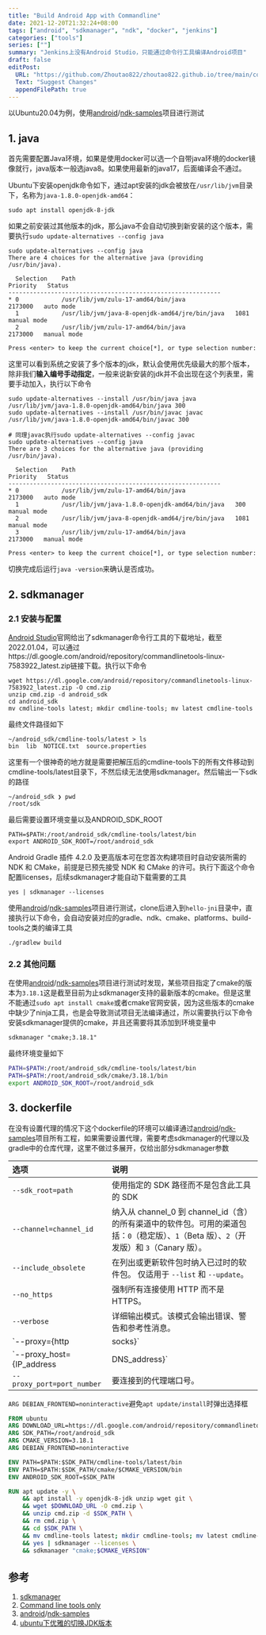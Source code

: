 ```yaml
---
title: "Build Android App with Commandline"
date: 2021-12-20T21:32:24+08:00
tags: ["android", "sdkmanager", "ndk", "docker", "jenkins"]
categories: ["tools"]
series: [""]
summary: "Jenkins上没有Android Studio，只能通过命令行工具编译Android项目"
draft: false
editPost:
  URL: "https://github.com/Zhoutao822/zhoutao822.github.io/tree/main/content/"
  Text: "Suggest Changes"
  appendFilePath: true 
---
```


以Ubuntu20.04为例，使用[android](https://github.com/android)/[ndk-samples](https://github.com/android/ndk-samples)项目进行测试

## 1. java

首先需要配置Java环境，如果是使用docker可以选一个自带java环境的docker镜像就行，java版本一般选java8。如果使用最新的java17，后面编译会不通过。

Ubuntu下安装openjdk命令如下，通过apt安装的jdk会被放在`/usr/lib/jvm`目录下，名称为`java-1.8.0-openjdk-amd64`：

```shell
sudo apt install openjdk-8-jdk    
```

如果之前安装过其他版本的jdk，那么java不会自动切换到新安装的这个版本，需要执行`sudo update-alternatives --config java`

```
sudo update-alternatives --config java                                                                             
There are 4 choices for the alternative java (providing /usr/bin/java).

  Selection    Path                                             Priority   Status
------------------------------------------------------------
* 0            /usr/lib/jvm/zulu-17-amd64/bin/java              2173000   auto mode
  1            /usr/lib/jvm/java-8-openjdk-amd64/jre/bin/java   1081      manual mode
  2            /usr/lib/jvm/zulu-17-amd64/bin/java              2173000   manual mode

Press <enter> to keep the current choice[*], or type selection number: 
```

这里可以看到系统之安装了多个版本的jdk，默认会使用优先级最大的那个版本，除非我们**输入编号手动指定**，一般来说新安装的jdk并不会出现在这个列表里，需要手动加入，执行以下命令

```shell
sudo update-alternatives --install /usr/bin/java java /usr/lib/jvm/java-1.8.0-openjdk-amd64/bin/java 300
sudo update-alternatives --install /usr/bin/javac javac /usr/lib/jvm/java-1.8.0-openjdk-amd64/bin/javac 300
```

```shell
# 同理javac执行sudo update-alternatives --config javac 
sudo update-alternatives --config java               
There are 3 choices for the alternative java (providing /usr/bin/java).

  Selection    Path                                            Priority   Status
------------------------------------------------------------
* 0            /usr/lib/jvm/zulu-17-amd64/bin/java              2173000   auto mode
  1            /usr/lib/jvm/java-1.8.0-openjdk-amd64/bin/java   300       manual mode
  2            /usr/lib/jvm/java-8-openjdk-amd64/jre/bin/java   1081      manual mode
  3            /usr/lib/jvm/zulu-17-amd64/bin/java              2173000   manual mode

Press <enter> to keep the current choice[*], or type selection number: 
```

切换完成后运行`java -version`来确认是否成功。

## 2. sdkmanager 

### 2.1 安装与配置

[Android Studio](https://developer.android.com/studio)官网给出了sdkmanager命令行工具的下载地址，截至2022.01.04，可以通过https://dl.google.com/android/repository/commandlinetools-linux-7583922_latest.zip链接下载。执行以下命令

```shell
wget https://dl.google.com/android/repository/commandlinetools-linux-7583922_latest.zip -O cmd.zip
unzip cmd.zip -d android_sdk
cd android_sdk
mv cmdline-tools latest; mkdir cmdline-tools; mv latest cmdline-tools
```

最终文件路径如下

```shell
~/android_sdk/cmdline-tools/latest > ls
bin  lib  NOTICE.txt  source.properties
```

这里有一个很神奇的地方就是需要把解压后的cmdline-tools下的所有文件移动到cmdline-tools/latest目录下，不然后续无法使用sdkmanager。然后输出一下sdk的路径

```shell
~/android_sdk ❯ pwd
/root/sdk
```

最后需要设置环境变量以及ANDROID_SDK_ROOT

```shell
PATH=$PATH:/root/android_sdk/cmdline-tools/latest/bin
export ANDROID_SDK_ROOT=/root/android_sdk
```

Android Gradle 插件 4.2.0 及更高版本可在您首次构建项目时自动安装所需的 NDK 和 CMake，前提是已预先接受 NDK 和 CMake 的许可。执行下面这个命令配置licenses，后续sdkmanager才能自动下载需要的工具

```shell
yes | sdkmanager --licenses
```

使用[android](https://github.com/android)/[ndk-samples](https://github.com/android/ndk-samples)项目进行测试，clone后进入到`hello-jni`目录中，直接执行以下命令，会自动安装对应的gradle、ndk、cmake、platforms、build-tools之类的编译工具

```shell
./gradlew build
```

### 2.2 其他问题

在使用[android](https://github.com/android)/[ndk-samples](https://github.com/android/ndk-samples)项目进行测试时发现，某些项目指定了cmake的版本为`3.18.1`这是截至目前为止sdkmanager支持的最新版本的cmake。但是这里不能通过`sudo apt install cmake`或者cmake官网安装，因为这些版本的cmake中缺少了ninja工具，也是会导致测试项目无法编译通过，所以需要执行以下命令安装sdkmanager提供的cmake，并且还需要将其添加到环境变量中

```shell
sdkmanager "cmake;3.18.1"
```

最终环境变量如下

```bash
PATH=$PATH:/root/android_sdk/cmdline-tools/latest/bin
PATH=$PATH:/root/android_sdk/cmake/3.18.1/bin
export ANDROID_SDK_ROOT=/root/android_sdk
```

## 3. dockerfile

在没有设置代理的情况下这个dockerfile的环境可以编译通过[android](https://github.com/android)/[ndk-samples](https://github.com/android/ndk-samples)项目所有工程，如果需要设置代理，需要考虑sdkmanager的代理以及gradle中的仓库代理，这里不做过多展开，仅给出部分sdkmanager参数

| 选项                                      | 说明                                                         |
| :---------------------------------------- | :----------------------------------------------------------- |
| `--sdk_root=path`                         | 使用指定的 SDK 路径而不是包含此工具的 SDK                    |
| `--channel=channel_id`                    | 纳入从 channel_0 到 channel_id（含）的所有渠道中的软件包。可用的渠道包括：`0`（稳定版）、`1`（Beta 版）、`2`（开发版）和 `3`（Canary 版）。 |
| `--include_obsolete`                      | 在列出或更新软件包时纳入已过时的软件包。 仅适用于 `--list` 和 `--update`。 |
| `--no_https`                              | 强制所有连接使用 HTTP 而不是 HTTPS。                         |
| `--verbose`                               | 详细输出模式。该模式会输出错误、警告和参考性消息。           |
| `--proxy={http | socks}`                  | 通过给定类型的代理建立连接：用 `http` 指定一个高层级协议（如 HTTP 或 FTP）的代理，或用 `socks` 指定一个 SOCKS（V4 或 V5）代理。 |
| `--proxy_host={IP_address | DNS_address}` | 要使用的代理的 IP 或 DNS 地址。                              |
| `--proxy_port=port_number`                | 要连接到的代理端口号。                                       |

`ARG DEBIAN_FRONTEND=noninteractive`避免`apt update/install`时弹出选择框

```dockerfile
FROM ubuntu
ARG DOWNLOAD_URL=https://dl.google.com/android/repository/commandlinetools-linux-7583922_latest.zip
ARG SDK_PATH=/root/android_sdk
ARG CMAKE_VERSION=3.18.1
ARG DEBIAN_FRONTEND=noninteractive

ENV PATH=$PATH:$SDK_PATH/cmdline-tools/latest/bin
ENV PATH=$PATH:$SDK_PATH/cmake/$CMAKE_VERSION/bin
ENV ANDROID_SDK_ROOT=$SDK_PATH

RUN apt update -y \
    && apt install -y openjdk-8-jdk unzip wget git \
    && wget $DOWNLOAD_URL -O cmd.zip \
    && unzip cmd.zip -d $SDK_PATH \
    && rm cmd.zip \
    && cd $SDK_PATH \
    && mv cmdline-tools latest; mkdir cmdline-tools; mv latest cmdline-tools \
    && yes | sdkmanager --licenses \
    && sdkmanager "cmake;$CMAKE_VERSION"
```

## 参考

1. [sdkmanager](https://developer.android.com/studio/command-line/sdkmanager)
2. [Command line tools only](https://developer.android.com/studio)
3. [android](https://github.com/android)/[ndk-samples](https://github.com/android/ndk-samples)
4. [ubuntu下优雅的切换JDK版本](https://zhuanlan.zhihu.com/p/25896283)

